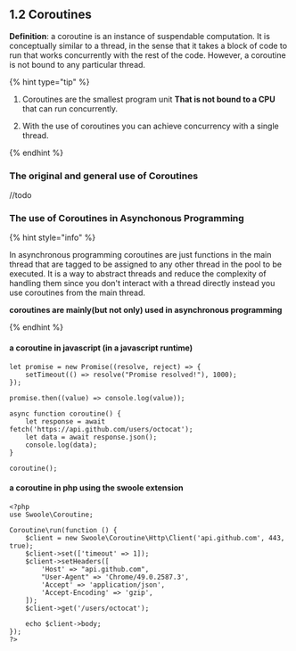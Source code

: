 ## 1.2 Coroutines

**Definition**: a coroutine is an instance of suspendable computation. It is conceptually similar to a thread, in the sense that it takes a block of code to run that works concurrently with the rest of the code. However, a coroutine is not bound to any particular thread.

{% hint type="tip" %}

1. Coroutines are the smallest program unit **That is not bound to a CPU** that can run concurrently.  

2. With the use of coroutines you can achieve concurrency with a single thread.

{% endhint %}

### The original and general use of Coroutines

//todo

### The use of Coroutines in Asynchonous Programming

{% hint style="info" %}

In asynchronous programming coroutines are just functions in the main thread that are tagged to be assigned to any other thread in the pool to be executed. It is a way to abstract threads and reduce the complexity of handling them since you don't interact with a thread directly instead you use coroutines from the main thread.

**coroutines are mainly(but not only) used in asynchronous programming**

{% endhint %}

#### a coroutine in javascript (in a javascript runtime)

```
let promise = new Promise((resolve, reject) => {
    setTimeout(() => resolve("Promise resolved!"), 1000);
});

promise.then((value) => console.log(value));

async function coroutine() {
    let response = await fetch('https://api.github.com/users/octocat');
    let data = await response.json();
    console.log(data);
}

coroutine();
```

#### a coroutine in php using the swoole extension

```
<?php
use Swoole\Coroutine;

Coroutine\run(function () {
    $client = new Swoole\Coroutine\Http\Client('api.github.com', 443, true);
    $client->set(['timeout' => 1]);
    $client->setHeaders([
        'Host' => "api.github.com",
        "User-Agent" => 'Chrome/49.0.2587.3',
        'Accept' => 'application/json',
        'Accept-Encoding' => 'gzip',
    ]);
    $client->get('/users/octocat');

    echo $client->body;
});
?>
```
